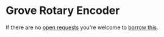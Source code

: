# Grove Rotary Encoder
If there are no [open requests](../../../../issues?q=is%3Aissue+is%3Aopen+%22Grove+Rotary+Encoder%22) you're welcome to [borrow this](../../../../issues/new?title=Borrow+request+for+Grove+Rotary+Encoder&body=1+piece+of+%5Bthis%5D%28..%2Fblob%2Fmain%2F.%2FHardware%2FSensors%2FGrove_Rotary_Encoder.md%29+for+~2+weeks.).